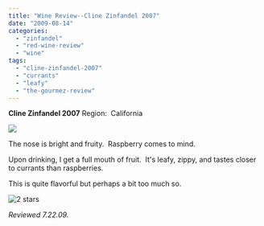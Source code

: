 ```yaml
---
title: "Wine Review--Cline Zinfandel 2007"
date: "2009-08-14"
categories:
  - "zinfandel"
  - "red-wine-review"
  - "wine"
tags:
  - "cline-zinfandel-2007"
  - "currants"
  - "leafy"
  - "the-gourmez-review"
---
```


**Cline Zinfandel 2007** Region:  California

![](http://www.rebeccagomezfarrell.com/gourmez/photos/clinezin.jpg)

The nose is bright and fruity.  Raspberry comes to mind.

Upon drinking, I get a full mouth of fruit.  It's leafy, zippy, and tastes closer to currants than raspberries.

This is quite flavorful but perhaps a bit too much so.




<div class="caption">

![2 stars](http://s3.amazonaws.com/thegourmez-wpmedia/2009/02/rating_chicken11.gif "rating_chicken11")</div>


_Reviewed 7.22.09._
